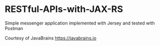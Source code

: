 # RESTful-APIs-with-JAX-RS
Simple messenger application implemented with Jersey and tested with Postman

Courtesy of JavaBrains
https://javabrains.io
